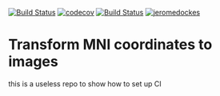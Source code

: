 [![Build Status](https://dev.azure.com/jeromeRjIwe5f6zCDqJBVU/brain_coords/_apis/build/status/jeromedockes.brain_coords?branchName=master)](https://dev.azure.com/jeromeRjIwe5f6zCDqJBVU/brain_coords/_build/latest?definitionId=2&branchName=master) [![codecov](https://codecov.io/gh/jeromedockes/brain_coords/branch/master/graph/badge.svg)](https://codecov.io/gh/jeromedockes/brain_coords) [![Build Status](https://travis-ci.org/jeromedockes/brain_coords.svg?branch=master)](https://travis-ci.org/jeromedockes/brain_coords) [![jeromedockes](https://circleci.com/gh/jeromedockes/brain_coords.svg?style=shield)](https://app.circleci.com/pipelines/github/jeromedockes/brain_coords)



# Transform MNI coordinates to images

this is a useless repo to show how to set up CI
